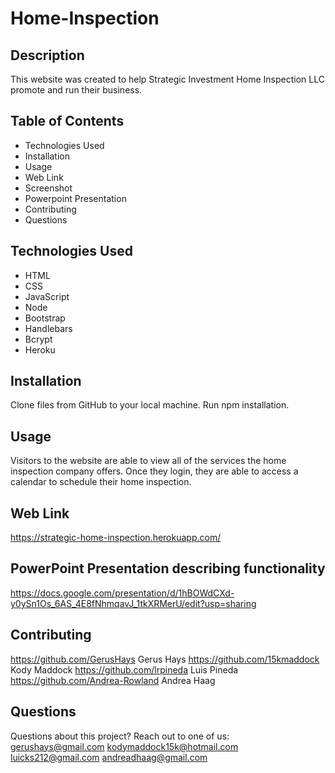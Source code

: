 # Home-Inspection

## Description
This website was created to help Strategic Investment Home Inspection LLC promote and run their business.

## Table of Contents
* Technologies Used
* Installation
* Usage
* Web Link
* Screenshot
* Powerpoint Presentation
* Contributing
* Questions

## Technologies Used
* HTML
* CSS
* JavaScript
* Node
* Bootstrap
* Handlebars
* Bcrypt
* Heroku

## Installation
Clone files from GitHub to your local machine. Run npm installation. 

## Usage
Visitors to the website are able to view all of the services the home inspection company offers. Once they login, they are able to access a calendar to schedule their home inspection.

## Web Link
https://strategic-home-inspection.herokuapp.com/

## PowerPoint Presentation describing functionality
https://docs.google.com/presentation/d/1hBOWdCXd-y0ySn1Os_6AS_4E8fNhmqavJ_1tkXRMerU/edit?usp=sharing

## Contributing
https://github.com/GerusHays Gerus Hays
https://github.com/15kmaddock Kody Maddock
https://github.com/lrpineda Luis Pineda
https://github.com/Andrea-Rowland Andrea Haag

## Questions
Questions about this project? Reach out to one of us:
gerushays@gmail.com
kodymaddock15k@hotmail.com
luicks212@gmail.com
andreadhaag@gmail.com